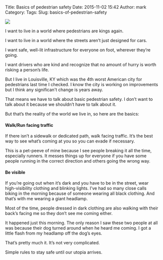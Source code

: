 Title: Basics of pedestrian safety
Date: 2015-11-02 15:42
Author: mark
Category: 
Tags: 
Slug: basics-of-pedestrian-safety

<img src="https://cdn-images-1.medium.com/max/2000/1*NkQ1uXfEKNXlUNDMDyyGFA.jpeg"  />

I want to live in a world where pedestrians are kings again.

I want to live in a world where the streets aren’t just designed for cars.

I want safe, well-lit infrastructure for everyone on foot, wherever they’re going.

I want drivers who are kind and recognize that no amount of hurry is worth risking a person’s life.

But I live in Louisville, KY which was the 4th worst American city for pedestrians last time I checked. I know the city is working on improvements but I think any significan't change is years away.

That means we have to talk about basic pedestrian safety. I don’t want to talk about it because we shouldn’t have to talk about it.

But that’s the reality of the world we live in, so here are the basics:

#### Walk/Run facing traffic

If there isn’t a sidewalk or dedicated path, walk facing traffic. It’s the best way to see what’s coming at you so you can evade if necessary.

This is a pet-peeve of mine because I see people breaking it all the time, especially runners. It messes things up for everyone if you have some people running in the correct direction and others going the wrong way.

#### Be visible

If you’re going out when it’s dark and you have to be in the street, wear high-visibility clothing and blinking lights. I’ve had so many close calls biking in the morning because of someone wearing all black clothing. And that’s with me wearing a giant headlamp.

Most of the time, people dressed in dark clothing are also walking with their back’s facing me so they don’t see me coming either.

It happened just this morning. The only reason I saw these two people at all was because their dog turned around when he heard me coming. I got a little flash from my headlamp off the dog’s eyes.

That’s pretty much it. It’s not very complicated.

Simple rules to stay safe until our utopia arrives.

